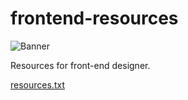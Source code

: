 # frontend-resources
![Banner](https://user-images.githubusercontent.com/78463849/171996128-2a00134a-bdb0-4876-afb7-bc3ca826d6db.jpeg)


Resources for front-end designer.

[resources.txt](https://github.com/Ashik045/frontend-resources/files/8837530/resources.txt)

